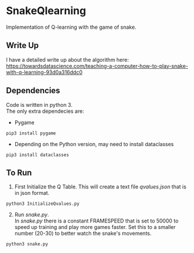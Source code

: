 # SnakeQlearning
Implementation of Q-learning with the game of snake.

## Write Up
I have a detailed write up about the algorithm here:
https://towardsdatascience.com/teaching-a-computer-how-to-play-snake-with-q-learning-93d0a316ddc0

## Dependencies
Code is written in python 3.<br>
The only extra dependecies are:
- Pygame
```
pip3 install pygame
```
- Depending on the Python version, may need to install dataclasses
```
pip3 install dataclasses
```

## To Run
1. First Initialize the Q Table. This will create a text file <i>qvalues.json</i> that is in json format.
```
python3 InitializeQvalues.py
```
2. Run <i>snake.py</i>.<br>
In <i>snake.py</i> there is a constant FRAMESPEED that is set to 50000 to speed up training and play more games faster.
Set this to a smaller number (20-30) to better watch the snake's movements.
```
python3 snake.py
```
